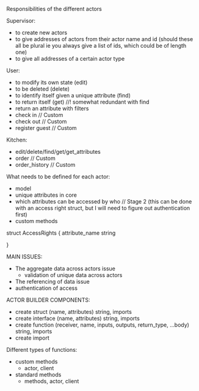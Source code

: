 Responsibilities of the different actors

Supervisor:
- to create new actors
- to give addresses of actors from their actor name and id (should these all be plural ie you always give a list of ids, which could be of length one)
- to give all addresses of a certain actor type


User:
- to modify its own state (edit)
- to be deleted (delete)
- to identify itself given a unique attribute (find)
- to return itself (get) //! somewhat redundant with find
- return an attribute with filters
- check in // Custom
- check out // Custom
- register guest // Custom

Kitchen:
- edit/delete/find/get/get_attributes
- order // Custom
- order_history // Custom

What needs to be defined for each actor:
- model 
- unique attributes in core
- which attributes can be accessed by who // Stage 2 (this can be done with an access right struct, but I will need to figure out authentication first)
- custom methods

struct AccessRights {
    attribute_name string

}

MAIN ISSUES:
- The aggregate data across actors issue
  - validation of unique data across actors
- The referencing of data issue
- authentication of access


ACTOR BUILDER COMPONENTS:
- create struct (name, attributes) string, imports
- create interface (name, attributes) string, imports
- create function (receiver, name, inputs, outputs, return_type, ...body) string, imports
- create import

Different types of functions:
- custom methods
  - actor, client
- standard methods
  - methods, actor, client
